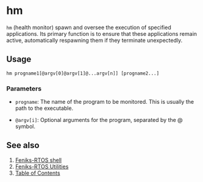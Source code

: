 # hm

`hm` (health monitor) spawn and oversee the execution of specified applications. Its primary function is to ensure that
these applications remain active, automatically respawning them if they terminate unexpectedly.

## Usage

```console
hm progname1[@argv[0]@argv[1]@...argv[n]] [progname2...]
```

### Parameters

- `progname`: The name of the program to be monitored. This is usually the path to the executable.

- `@argv[i]`: Optional arguments for the program, separated by the @ symbol.

## See also

1. [Feniks-RTOS shell](../index.md)
2. [Feniks-RTOS Utilities](../../index.md)
3. [Table of Contents](../../../index.md)

